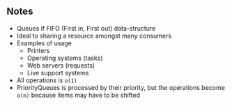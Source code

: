 ## Notes

- Queues if FIFO (First in, First out) data-structure
- Ideal to sharing a resource amongst many consumers
- Examples of usage
    - Printers
    - Operating systems (tasks)
    - Web servers (requests)
    - Live support systems
- All operations is `o(1)`
- PriorityQueues is processed by their priority, but the operations become `o(n)` because items may have to be shifted 
